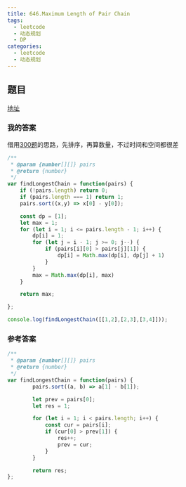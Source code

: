 ```yaml
---
title: 646.Maximum Length of Pair Chain
tags: 
  - leetcode 
  - 动态规划 
  - DP
categories:
  - leetcode
  - 动态规划
---
```


## 题目

[地址](https://leetcode.com/problems/maximum-length-of-pair-chain/description/)

### 我的答案

借用[300题](https://leetcode.com/problems/longest-increasing-subsequence/description/)的思路，先排序，再算数量，不过时间和空间都很差

```js
/**
 * @param {number[][]} pairs
 * @return {number}
 */
var findLongestChain = function(pairs) {
    if (!pairs.length) return 0;
    if (pairs.length === 1) return 1;
    pairs.sort((x,y) => x[0] - y[0]);

    const dp = [1];
    let max = 1;
    for (let i = 1; i <= pairs.length - 1; i++) {
        dp[i] = 1;
        for (let j = i - 1; j >= 0; j--) {
            if (pairs[i][0] > pairs[j][1]) {
                dp[i] = Math.max(dp[i], dp[j] + 1)
            }
        }
        max = Math.max(dp[i], max)
    }

    return max;

};

console.log(findLongestChain([[1,2],[2,3],[3,4]]));
```

### 参考答案


```js
/**
 * @param {number[][]} pairs
 * @return {number}
 */
var findLongestChain = function(pairs) {
        pairs.sort((a, b) => a[1] - b[1]);

        let prev = pairs[0];
        let res = 1;

        for (let i = 1; i < pairs.length; i++) {
            const cur = pairs[i];
            if (cur[0] > prev[1]) {
                res++;
                prev = cur;
            }
        }

        return res;    
};
```